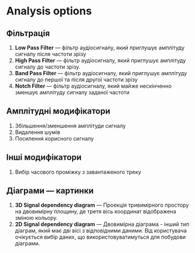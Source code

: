 # Analysis options

## Фільтрація
1. **Low Pass Filter** — фільтр аудіосигналу, який приглушує амплітуду сигналу після частоти зрізу
2. **High Pass Filter** — фільтр аудіосигналу, який приглушує амплітуду сигналу до частоти зрізу. 
3. **Band Pass Filter** — фільтр аудіосигналу, який приглушує амплітуду сигналу до першої та після другої частоти зрізу
4. **Notch Filter** — фільтр аудіосигналу, який майже нескінченно зменшує амплітуду сигналу заданої частоти
## Амплітудні модифікатори
1.  Збільшення/зменшення амплітуди сигналу 
2.  Видалення шумів
3.  Посилення корисного сигналу 
## Інші модифікатори
1. Вибір часового проміжку з завантаженого треку
## Діаграми — картинки
1. **3D Signal dependency diagram** — Проекція тривимірного простору на двовимірну площину, де третя вісь координат відображена зміною кольору. 
2. **2D Signal dependency diagram** —  Двовимірна діаграма - інший тип діаграм, який має дві вісі з відповідними даними. Від користувача очікується вибір даних, що використовуватимуться для побудови діаграми.
